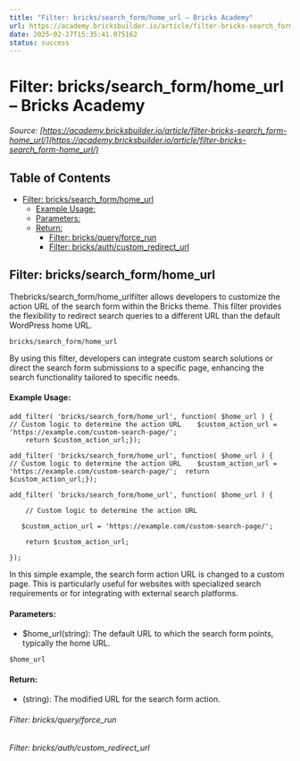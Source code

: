 ```yaml
---
title: "Filter: bricks/search_form/home_url – Bricks Academy"
url: https://academy.bricksbuilder.io/article/filter-bricks-search_form-home_url/
date: 2025-02-27T15:35:41.075162
status: success
---
```


# Filter: bricks/search_form/home_url – Bricks Academy

*Source: [https://academy.bricksbuilder.io/article/filter-bricks-search_form-home_url/](https://academy.bricksbuilder.io/article/filter-bricks-search_form-home_url/)*

## Table of Contents

- [Filter: bricks/search_form/home_url](#filter-brickssearchformhomeurl)
    - [Example Usage:](#example-usage)
    - [Parameters:](#parameters)
    - [Return:](#return)
        - [Filter: bricks/query/force_run](#filter-bricksqueryforcerun)
        - [Filter: bricks/auth/custom_redirect_url](#filter-bricksauthcustomredirecturl)

## Filter: bricks/search_form/home_url

Thebricks/search_form/home_urlfilter allows developers to customize the action URL of the search form within the Bricks theme. This filter provides the flexibility to redirect search queries to a different URL than the default WordPress home URL.

`bricks/search_form/home_url`

By using this filter, developers can integrate custom search solutions or direct the search form submissions to a specific page, enhancing the search functionality tailored to specific needs.

#### Example Usage:

```
add_filter( 'bricks/search_form/home_url', function( $home_url ) {    // Custom logic to determine the action URL    $custom_action_url = 'https://example.com/custom-search-page/'; 
    return $custom_action_url;});
```

`add_filter( 'bricks/search_form/home_url', function( $home_url ) {    // Custom logic to determine the action URL    $custom_action_url = 'https://example.com/custom-search-page/'; 
    return $custom_action_url;});`

`add_filter( 'bricks/search_form/home_url', function( $home_url ) {`

`    // Custom logic to determine the action URL`

`    $custom_action_url = 'https://example.com/custom-search-page/'; `

`    return $custom_action_url;`

`});`

In this simple example, the search form action URL is changed to a custom page. This is particularly useful for websites with specialized search requirements or for integrating with external search platforms.

#### Parameters:

- $home_url(string): The default URL to which the search form points, typically the home URL.

`$home_url`

#### Return:

- (string): The modified URL for the search form action.

###### Filter: bricks/query/force_run

###### Filter: bricks/auth/custom_redirect_url

